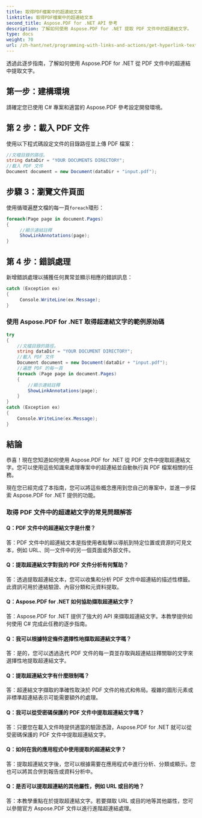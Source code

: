 ```yaml
---
title: 取得PDF檔案中的超連結文本
linktitle: 取得PDF檔案中的超連結文本
second_title: Aspose.PDF for .NET API 參考
description: 了解如何使用 Aspose.PDF for .NET 提取 PDF 文件中的超連結文字。
type: docs
weight: 70
url: /zh-hant/net/programming-with-links-and-actions/get-hyperlink-text/
---
```

透過此逐步指南，了解如何使用 Aspose.PDF for .NET 從 PDF 文件中的超連結中提取文字。

## 第一步：建構環境

請確定您已使用 C# 專案和適當的 Aspose.PDF 參考設定開發環境。

## 第 2 步：載入 PDF 文件

使用以下程式碼設定文件的目錄路徑並上傳 PDF 檔案：

```csharp
//文檔目錄的路徑。
string dataDir = "YOUR DOCUMENTS DIRECTORY";
//載入 PDF 文件
Document document = new Document(dataDir + "input.pdf");
```

## 步驟 3：瀏覽文件頁面

使用循環遍歷文檔的每一頁`foreach`環形：

```csharp
foreach(Page page in document.Pages)
{
     //顯示連結註釋
     ShowLinkAnnotations(page);
}
```

## 第 4 步：錯誤處理

新增錯誤處理以捕獲任何異常並顯示相應的錯誤訊息：

```csharp
catch (Exception ex)
{
     Console.WriteLine(ex.Message);
}
```

### 使用 Aspose.PDF for .NET 取得超連結文字的範例原始碼 
```csharp
try
{
	//文檔目錄的路徑。
	string dataDir = "YOUR DOCUMENT DIRECTORY";
	//載入 PDF 文件
	Document document = new Document(dataDir + "input.pdf");
	//遍歷 PDF 的每一頁
	foreach (Page page in document.Pages)
	{
		//顯示連結註釋
		ShowLinkAnnotations(page);
	}
}
catch (Exception ex)
{
	Console.WriteLine(ex.Message);
}
```

## 結論

恭喜！現在您知道如何使用 Aspose.PDF for .NET 從 PDF 文件中提取超連結文字。您可以使用這些知識來處理專案中的超連結並自動執行與 PDF 檔案相關的任務。

現在您已經完成了本指南，您可以將這些概念應用到您自己的專案中，並進一步探索 Aspose.PDF for .NET 提供的功能。

### 取得 PDF 文件中的超連結文字的常見問題解答

#### Q：PDF 文件中的超連結文字是什麼？

答：PDF 文件中的超連結文本是指使用者點擊以導航到特定位置或資源的可見文本，例如 URL、同一文件中的另一個頁面或外部文件。

#### Q：提取超連結文字對我的 PDF 文件分析有何幫助？

答：透過提取超連結文本，您可以收集和分析 PDF 文件中超連結的描述性標籤。此資訊可用於連結驗證、內容分類和元資料提取。

#### Q：Aspose.PDF for .NET 如何協助擷取超連結文字？

答：Aspose.PDF for .NET 提供了強大的 API 來擷取超連結文字。本教學提供如何使用 C# 完成此任務的逐步指南。

#### Q：我可以根據特定條件選擇性地擷取超連結文字嗎？

答：是的，您可以透過迭代 PDF 文件的每一頁並存取與超連結註釋關聯的文字來選擇性地提取超連結文字。

#### Q：提取超連結文字有什麼限制嗎？

答：超連結文字擷取的準確性取決於 PDF 文件的格式和佈局。複雜的圖形元素或非標準超連結表示可能需要額外的處理。

#### Q：我可以從受密碼保護的 PDF 文件中提取超連結文字嗎？

答：只要您在載入文件時提供適當的驗證憑證，Aspose.PDF for .NET 就可以從受密碼保護的 PDF 文件中提取超連結文字。

#### Q：如何在我的應用程式中使用提取的超連結文字？

答：提取超連結文字後，您可以根據需要在應用程式中進行分析、分類或顯示。您也可以將其合併到報告或資料分析中。

#### Q：是否可以提取超連結的其他屬性，例如 URL 或目的地？

答：本教學重點在於提取超連結文字。若要擷取 URL 或目的地等其他屬性，您可以參閱官方 Aspose.PDF 文件以進行進階超連結處理。